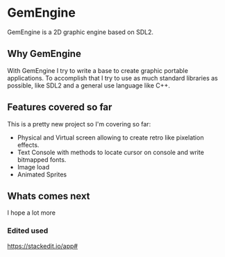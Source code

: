 # GemEngine

GemEngine is a 2D graphic engine based on SDL2.



## Why GemEngine

With GemEngine I try to write a base to create graphic portable applications.
To accomplish that I try to use as much standard libraries as possible, like SDL2 and a general use language like C++.

## Features covered so far

This is a pretty new project so I'm covering so far:

 - Physical and Virtual screen allowing to create retro like pixelation effects.
 - Text Console with methods to locate cursor on console and write bitmapped fonts.
 - Image load
 - Animated Sprites


## Whats comes next
I hope a lot more

 

 
### Edited used

https://stackedit.io/app#